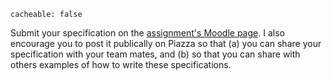 ```
cacheable: false
```

Submit your specification on the [assignment's Moodle page](https://moodle.pugetsound.edu/moodle/mod/assign/view.php?id=324799). I also encourage you to post it publically on Piazza so that (a) you can share your specification with your team mates, and (b) so that you can share with others examples of how to write these specifications.

